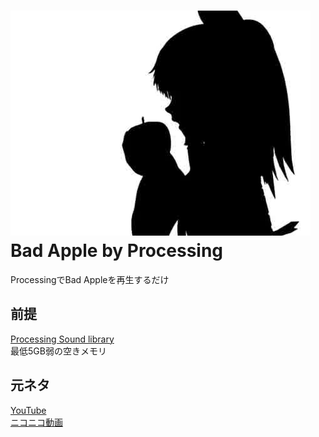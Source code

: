 ![Bad Apple](./Bad_Apple/data/99.jpg)  
Bad Apple by Processing
====
ProcessingでBad Appleを再生するだけ
## 前提
[Processing Sound library](https://processing.org/reference/libraries/sound/)  
最低5GB弱の空きメモリ
## 元ネタ
[YouTube](https://www.youtube.com/watch?v=FtutLA63Cp8)  
[ニコニコ動画](https://www.nicovideo.jp/watch/sm8628149)  

